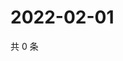 # 2022-02-01

共 0 条

<!-- BEGIN WEIBO -->
<!-- 最后更新时间 Tue Feb 01 2022 11:11:36 GMT+0800 (China Standard Time) -->

<!-- END WEIBO -->
